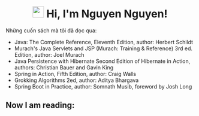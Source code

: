 <h1 align="center"><img src="https://media.giphy.com/media/hvRJCLFzcasrR4ia7z/giphy.gif" width="30" height="30"> Hi, I'm <a>Nguyen Nguyen!</a></h1>

Những cuốn sách mà tôi đã đọc qua:
- Java: The Complete Reference, Eleventh Edition,  author: Herbert Schildt
- Murach's Java Servlets and JSP (Murach: Training & Reference) 3rd ed. Edition, author: Joel Murach
- Java Persistence with Hibernate Second Edition of Hibernate in Action, authors: Christian Bauer and Gavin King
- Spring in Action, Fifth Edition, author: Craig Walls
- Grokking Algorithms 2ed, author: Aditya Bhargava
- Spring Boot in Practice, author: Somnath Musib, foreword by Josh Long

Now I am reading:
- 
